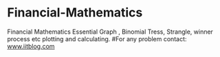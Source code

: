 # Financial-Mathematics
Financial Mathematics Essential Graph , Binomial Tress, Strangle, winner process etc plotting and calculating.
#For any problem contact: www.iitblog.com
